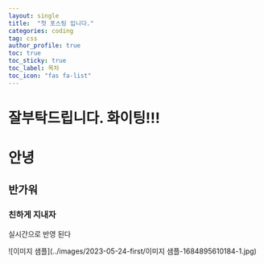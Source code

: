 ```yaml
---
layout: single
title:  "첫 포스팅 입니다."
categories: coding
tag: css
author_profile: true
toc: true
toc_sticky: true
toc_label: 목차
toc_icon: "fas fa-list"
---
```


# 잘부탁드립니다. 화이팅!!!

# 안녕

## 반가워

### 친하게 지내자







실시간으로 반영 된다

![이미지 샘플](../images/2023-05-24-first/이미지 샘플-1684895610184-1.jpg)

